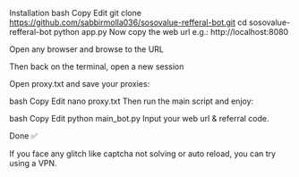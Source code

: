 Installation
bash
Copy
Edit
git clone https://github.com/sabbirmolla036/sosovalue-refferal-bot.git
cd sosovalue-refferal-bot
python app.py
Now copy the web url e.g.: http://localhost:8080

Open any browser and browse to the URL

Then back on the terminal, open a new session

Open proxy.txt and save your proxies:

bash
Copy
Edit
nano proxy.txt
Then run the main script and enjoy:

bash
Copy
Edit
python main_bot.py
Input your web url & referral code.

Done ✅

If you face any glitch like captcha not solving or auto reload, you can try using a VPN.

